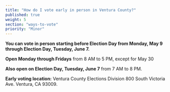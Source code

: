 ```yaml
---
title: "How do I vote early in person in Ventura County?"
published: true
weight: 5
section: "ways-to-vote"
priority: "Minor"
---
```


**You can vote in person starting before Election Day from Monday, May 9 through Election Day, Tuesday, June 7.**  

**Open Monday through Fridays** from 8 AM to 5 PM, except for May 30  

**Also open on Election Day, Tuesday, June 7** from 7 AM to 8 PM.  

**Early voting location:** Ventura County Elections Division 800 South Victoria Ave. Ventura, CA  93009.  
